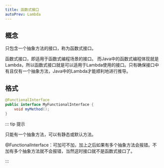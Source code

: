 ```yaml
---
title: 函数式接口
autoPrev: Lambda
---
```

## 概念
只包含一个抽象方法的接口，称为函数式接口。

函数式接口，即适用于函数式编程场景的接口。 而Java中的函数式编程体现就是Lambda，所以函数式接口就是可以适用于Lambda使用的接口。只有确保接口中有且仅有一个抽象方法，Java中的Lambda才能顺利地进行推导。

## 格式
```java
@FunctionalInterface
public interface MyFunctionalInterface {
    void myMethod();
}
```
::: tip 提示

只能有一个抽象方法，可以有静态或默认方法。

@FunctionalInterface：可加可不加，加上之后如果有多个抽象方法会报错。不加有多个抽象方法就不会报错，当然这时接口就不是函数式接口了。

:::